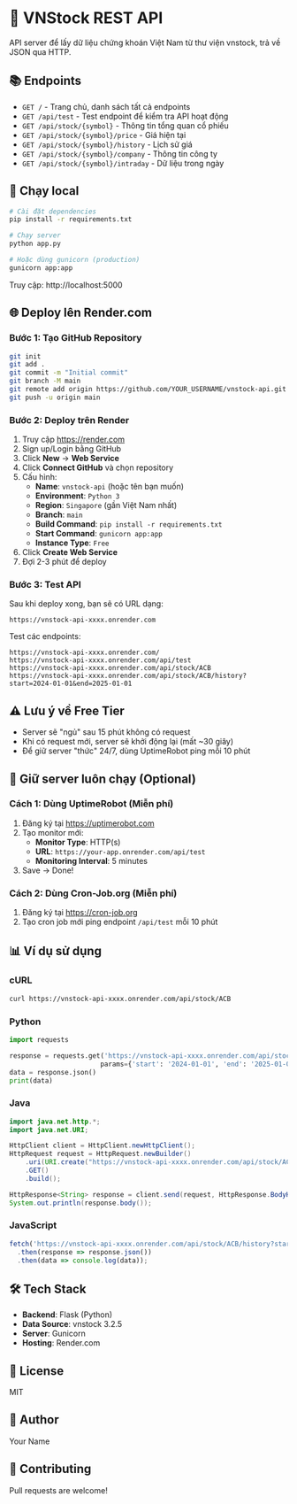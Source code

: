 # 🚀 VNStock REST API

API server để lấy dữ liệu chứng khoán Việt Nam từ thư viện vnstock, trả về JSON qua HTTP.

## 📚 Endpoints

- `GET /` - Trang chủ, danh sách tất cả endpoints
- `GET /api/test` - Test endpoint để kiểm tra API hoạt động
- `GET /api/stock/{symbol}` - Thông tin tổng quan cổ phiếu
- `GET /api/stock/{symbol}/price` - Giá hiện tại
- `GET /api/stock/{symbol}/history` - Lịch sử giá
- `GET /api/stock/{symbol}/company` - Thông tin công ty
- `GET /api/stock/{symbol}/intraday` - Dữ liệu trong ngày

## 🔧 Chạy local

```bash
# Cài đặt dependencies
pip install -r requirements.txt

# Chạy server
python app.py

# Hoặc dùng gunicorn (production)
gunicorn app:app
```

Truy cập: http://localhost:5000

## 🌐 Deploy lên Render.com

### Bước 1: Tạo GitHub Repository

```bash
git init
git add .
git commit -m "Initial commit"
git branch -M main
git remote add origin https://github.com/YOUR_USERNAME/vnstock-api.git
git push -u origin main
```

### Bước 2: Deploy trên Render

1. Truy cập https://render.com
2. Sign up/Login bằng GitHub
3. Click **New** → **Web Service**
4. Click **Connect GitHub** và chọn repository
5. Cấu hình:
   - **Name**: `vnstock-api` (hoặc tên bạn muốn)
   - **Environment**: `Python 3`
   - **Region**: `Singapore` (gần Việt Nam nhất)
   - **Branch**: `main`
   - **Build Command**: `pip install -r requirements.txt`
   - **Start Command**: `gunicorn app:app`
   - **Instance Type**: `Free`
6. Click **Create Web Service**
7. Đợi 2-3 phút để deploy

### Bước 3: Test API

Sau khi deploy xong, bạn sẽ có URL dạng:
```
https://vnstock-api-xxxx.onrender.com
```

Test các endpoints:
```
https://vnstock-api-xxxx.onrender.com/
https://vnstock-api-xxxx.onrender.com/api/test
https://vnstock-api-xxxx.onrender.com/api/stock/ACB
https://vnstock-api-xxxx.onrender.com/api/stock/ACB/history?start=2024-01-01&end=2025-01-01
```

## ⚠️ Lưu ý về Free Tier

- Server sẽ "ngủ" sau 15 phút không có request
- Khi có request mới, server sẽ khởi động lại (mất ~30 giây)
- Để giữ server "thức" 24/7, dùng UptimeRobot ping mỗi 10 phút

## 🔄 Giữ server luôn chạy (Optional)

### Cách 1: Dùng UptimeRobot (Miễn phí)

1. Đăng ký tại https://uptimerobot.com
2. Tạo monitor mới:
   - **Monitor Type**: HTTP(s)
   - **URL**: `https://your-app.onrender.com/api/test`
   - **Monitoring Interval**: 5 minutes
3. Save → Done!

### Cách 2: Dùng Cron-Job.org (Miễn phí)

1. Đăng ký tại https://cron-job.org
2. Tạo cron job mới ping endpoint `/api/test` mỗi 10 phút

## 📊 Ví dụ sử dụng

### cURL
```bash
curl https://vnstock-api-xxxx.onrender.com/api/stock/ACB
```

### Python
```python
import requests

response = requests.get('https://vnstock-api-xxxx.onrender.com/api/stock/ACB/history', 
                       params={'start': '2024-01-01', 'end': '2025-01-01'})
data = response.json()
print(data)
```

### Java
```java
import java.net.http.*;
import java.net.URI;

HttpClient client = HttpClient.newHttpClient();
HttpRequest request = HttpRequest.newBuilder()
    .uri(URI.create("https://vnstock-api-xxxx.onrender.com/api/stock/ACB"))
    .GET()
    .build();

HttpResponse<String> response = client.send(request, HttpResponse.BodyHandlers.ofString());
System.out.println(response.body());
```

### JavaScript
```javascript
fetch('https://vnstock-api-xxxx.onrender.com/api/stock/ACB/history?start=2024-01-01&end=2025-01-01')
  .then(response => response.json())
  .then(data => console.log(data));
```

## 🛠️ Tech Stack

- **Backend**: Flask (Python)
- **Data Source**: vnstock 3.2.5
- **Server**: Gunicorn
- **Hosting**: Render.com

## 📝 License

MIT

## 👤 Author

Your Name

## 🤝 Contributing

Pull requests are welcome!
